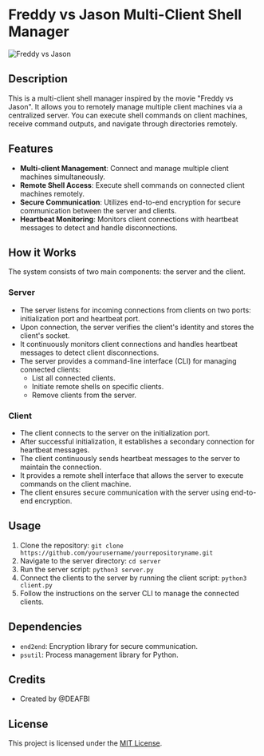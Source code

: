 # Freddy vs Jason Multi-Client Shell Manager

![Freddy vs Jason](https://raw.githubusercontent.com/dea/Friday-13th-RAT/main/freddy_vs_jason.jpg)

## Description

This is a multi-client shell manager inspired by the movie "Freddy vs Jason". It allows you to remotely manage multiple client machines via a centralized server. You can execute shell commands on client machines, receive command outputs, and navigate through directories remotely.

## Features

- **Multi-client Management**: Connect and manage multiple client machines simultaneously.
- **Remote Shell Access**: Execute shell commands on connected client machines remotely.
- **Secure Communication**: Utilizes end-to-end encryption for secure communication between the server and clients.
- **Heartbeat Monitoring**: Monitors client connections with heartbeat messages to detect and handle disconnections.

## How it Works

The system consists of two main components: the server and the client.

### Server

- The server listens for incoming connections from clients on two ports: initialization port and heartbeat port.
- Upon connection, the server verifies the client's identity and stores the client's socket.
- It continuously monitors client connections and handles heartbeat messages to detect client disconnections.
- The server provides a command-line interface (CLI) for managing connected clients:
  - List all connected clients.
  - Initiate remote shells on specific clients.
  - Remove clients from the server.

### Client

- The client connects to the server on the initialization port.
- After successful initialization, it establishes a secondary connection for heartbeat messages.
- The client continuously sends heartbeat messages to the server to maintain the connection.
- It provides a remote shell interface that allows the server to execute commands on the client machine.
- The client ensures secure communication with the server using end-to-end encryption.

## Usage

1. Clone the repository: `git clone https://github.com/yourusername/yourrepositoryname.git`
2. Navigate to the server directory: `cd server`
3. Run the server script: `python3 server.py`
4. Connect the clients to the server by running the client script: `python3 client.py`
5. Follow the instructions on the server CLI to manage the connected clients.

## Dependencies

- `end2end`: Encryption library for secure communication.
- `psutil`: Process management library for Python.

## Credits

- Created by @DEAFBI

## License

This project is licensed under the [MIT License](LICENSE).
